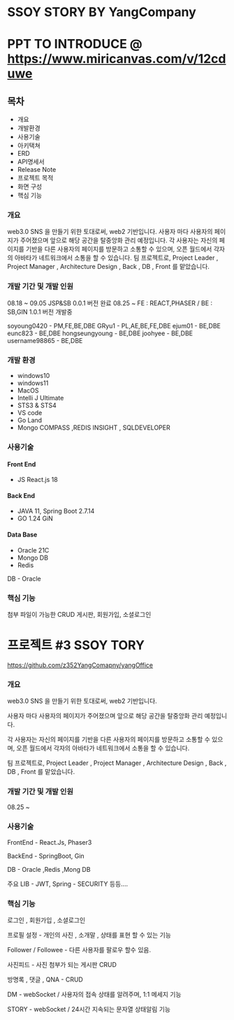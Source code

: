# SSOY STORY BY YangCompany
# PPT TO INTRODUCE @ https://www.miricanvas.com/v/12cduwe

## 목차
- 개요
- 개발환경
- 사용기술
- 아키택쳐
- ERD
- API명세서
- Release Note
- 프로젝트 목적
- 화면 구성
- 핵심 기능

### 개요

web3.0 SNS 을 만들기 위한 토대로써, web2 기반입니다.
사용자 마다 사용자의 페이지가 주어졌으며 앞으로 해당 공간을 탈중앙화 관리 예정입니다.
각 사용자는 자신의 페이지를 기반을 다른 사용자의 페이지를 방문하고 소통할 수 있으며, 오픈 월드에서 각자의 아바타가 네트워크에서 소통을 할 수 있습니다.
팀 프로젝트로, Project Leader , Project Manager , Architecture Design , Back , DB , Front 를 맡았습니다.

### 개발 기간 및 개발 인원

08.18 ~ 09.05 JSP&SB 0.0.1 버전 완료
08.25 ~  FE : REACT,PHASER / BE : SB,GIN 1.0.1 버전 개발중

soyoung0420 - PM,FE,BE,DBE
GRyu1 - PL,AE,BE,FE,DBE
ejum01 - BE,DBE
eunc823 - BE,DBE
hongseungyoung - BE,DBE
joohyee - BE,DBE
username98865 - BE,DBE

### 개발 환경
- windows10
- windows11
- MacOS
- Intelli J Ultimate
- STS3 & STS4
- VS code
- Go Land
- Mongo COMPASS ,REDIS INSIGHT , SQLDEVELOPER

### 사용기술

#### Front End
- JS React.js 18

#### Back End
- JAVA 11, Spring Boot 2.7.14
- GO 1.24 GiN

#### Data Base
- Oracle 21C
- Mongo DB
- Redis
  

DB - Oracle

### 핵심 기능

첨부 파일이 가능한 CRUD 게시판, 회원가입, 소셜로그인

# 프로젝트 #3 SSOY TORY

https://github.com/z352YangComapny/yangOffice

### 개요

web3.0 SNS 을 만들기 위한 토대로써, web2 기반입니다.

사용자 마다 사용자의 페이지가 주어졌으며 앞으로 해당 공간을 탈중앙화 관리 예정입니다.

각 사용자는 자신의 페이지를 기반을 다른 사용자의 페이지를 방문하고 소통할 수 있으며, 오픈 월드에서 각자의 아바타가 네트워크에서 소통을 할 수 있습니다.

팀 프로젝트로, Project Leader , Project Manager , Architecture Design , Back , DB , Front 를 맡았습니다.

### 개발 기간 및 개발 인원

08.25 ~

### 사용기술

FrontEnd - React.Js,  Phaser3

BackEnd - SpringBoot, Gin

DB - Oracle ,Redis ,Mong DB

주요 LIB - JWT, Spring - SECURITY 등등….

### 핵심 기능

로그인 , 회원가입 , 소셜로그인

프로필 설정 - 개인의 사진 , 소개말 , 상태를 표현 할 수 있는 기능

Follower / Followee - 다른 사용자를 팔로우 할수 있음.

사진피드 - 사진 첨부가 되는 게시판 CRUD

방명록 , 댓글 , QNA - CRUD

DM - webSocket / 사용자의 접속 상태를 알려주며, 1:1 메세지 기능

STORY - webSocket / 24시간 지속되는 문자열 상태알림 기능
